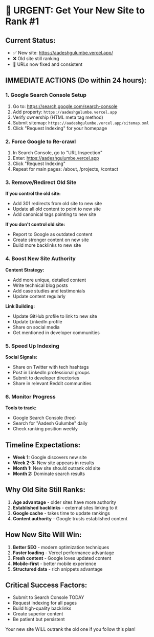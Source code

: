 # 🎯 URGENT: Get Your New Site to Rank #1

## Current Status:
- ✅ New site: https://aadeshgulumbe.vercel.app/ 
- ❌ Old site still ranking
- 🔧 URLs now fixed and consistent

## IMMEDIATE ACTIONS (Do within 24 hours):

### 1. Google Search Console Setup
1. Go to: https://search.google.com/search-console
2. Add property: `https://aadeshgulumbe.vercel.app`
3. Verify ownership (HTML meta tag method)
4. Submit sitemap: `https://aadeshgulumbe.vercel.app/sitemap.xml`
5. Click "Request Indexing" for your homepage

### 2. Force Google to Re-crawl
1. In Search Console, go to "URL Inspection"
2. Enter: https://aadeshgulumbe.vercel.app
3. Click "Request Indexing"
4. Repeat for main pages: /about, /projects, /contact

### 3. Remove/Redirect Old Site
**If you control the old site:**
- Add 301 redirects from old site to new site
- Update all old content to point to new site
- Add canonical tags pointing to new site

**If you don't control old site:**
- Report to Google as outdated content
- Create stronger content on new site
- Build more backlinks to new site

### 4. Boost New Site Authority
**Content Strategy:**
- Add more unique, detailed content
- Write technical blog posts
- Add case studies and testimonials
- Update content regularly

**Link Building:**
- Update GitHub profile to link to new site
- Update LinkedIn profile
- Share on social media
- Get mentioned in developer communities

### 5. Speed Up Indexing
**Social Signals:**
- Share on Twitter with tech hashtags
- Post in LinkedIn professional groups
- Submit to developer directories
- Share in relevant Reddit communities

### 6. Monitor Progress
**Tools to track:**
- Google Search Console (free)
- Search for "Aadesh Gulumbe" daily
- Check ranking position weekly

## Timeline Expectations:
- **Week 1:** Google discovers new site
- **Week 2-3:** New site appears in results
- **Month 1:** New site should outrank old site
- **Month 2:** Dominate search results

## Why Old Site Still Ranks:
1. **Age advantage** - older sites have more authority
2. **Established backlinks** - external sites linking to it
3. **Google cache** - takes time to update rankings
4. **Content authority** - Google trusts established content

## How New Site Will Win:
1. **Better SEO** - modern optimization techniques
2. **Faster loading** - Vercel performance advantage
3. **Fresh content** - Google loves updated content
4. **Mobile-first** - better mobile experience
5. **Structured data** - rich snippets advantage

## Critical Success Factors:
- Submit to Search Console TODAY
- Request indexing for all pages
- Build high-quality backlinks
- Create superior content
- Be patient but persistent

Your new site WILL outrank the old one if you follow this plan!
